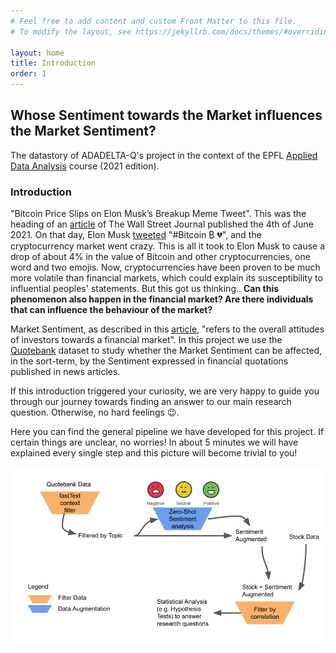```yaml
---
# Feel free to add content and custom Front Matter to this file.
# To modify the layout, see https://jekyllrb.com/docs/themes/#overriding-theme-defaults

layout: home
title: Introduction
order: 1
---
```

## **Whose Sentiment towards the Market influences the Market Sentiment?**

The datastory of ADADELTA-Q's project in the context of the EPFL [Applied Data Analysis](https://dlab.epfl.ch/teaching/fall2021/cs401/) course (2021 edition).

### Introduction 
"Bitcoin Price Slips on Elon Musk’s Breakup Meme Tweet". This was the heading of an [article](https://www.wsj.com/articles/bitcoin-price-slips-on-elon-musks-breakup-meme-tweet-11622805958) of The Wall Street Journal published the 4th of June 2021. On that day, Elon Musk [tweeted](https://twitter.com/elonmusk/status/1400620080090730501) "#Bitcoin ₿ 💔", and the cryptocurrency market went crazy. This is all it took to Elon Musk to cause a drop of about 4% in the value of Bitcoin and other cryptocurrencies, one word and two emojis. Now, cryptocurrencies have been proven to be much more volatile than financial markets, which could explain its susceptibility to influential peoples' statements. But this got us thinking.. **Can this phenomenon also happen in the financial market? Are there individuals that can influence the behaviour of the market?** 

Market Sentiment, as described in this [article](https://www.investopedia.com/terms/m/marketsentiment.asp), "refers to the overall attitudes of investors towards a financial market". In this project we use the [Quotebank](https://zenodo.org/record/4277311#.YX0LcpuxW0o) dataset to study whether the Market Sentiment can be affected, in the sort-term, by the Sentiment expressed in financial quotations published in news articles. 

If this introduction triggered your curiosity, we are very happy to guide you through our journey towards finding an answer to our main research question. Otherwise, no hard feelings 😉.

Here you can find the general pipeline we have developed for this project. If certain things are unclear, no worries! In about 5 minutes we will have explained every single step and this picture will become trivial to you! 

![General Overview of Data Pipeline](./images/graph_ada.png "Proposed Pipeline")

